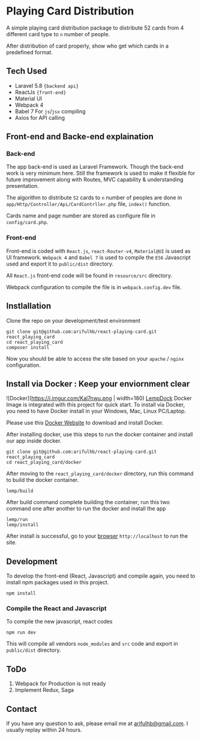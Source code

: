 # Playing Card Distribution 
A simple playing card distribution package to distribute 52 cards from 4 different card type to `n`  number of people. 

After distribution of card properly, show who get which cards in a predefined format.

## Tech Used
- Laravel 5.8 `{backend api}`
- ReactJs `{front-end}`
- Material UI
- Webpack 4
- Babel 7 For `js`/`jsx` compiling
- Axios for API calling

## Front-end and Backe-end explaination
### Back-end
The app back-end is used as Laravel Framework. Though the back-end work is very minimum here. Still the framework is used to make it flexible for future improvement along with Routes, MVC capability & understanding presentation.

The algorithm to distribute `52` cards to `n` number of peoples are done in `app/Http/Controller/Api/CardContrller.php` file, `index()` function.

Cards name and page number are stored as configure file in `config/card.php`.

### Front-end
Front-end is coded with `React.js`, `react-Router-v4`, `Material@UI` is used as UI framework. `Webpack 4` and `Babel 7` is used to compile the `ES6` Javascript used and export it to `public/dist` directory.

All `React.js` front-end code will be found in `resource/src` directory.

Webpack configuration to compile the file is in `webpack.config.dev` file.


## Instlallation
Clone the repo on your development/test environment

```
git clone git@github.com:arifulhb/react-playing-card.git react_playing_card
cd react_playing_card
composer install
```

Now you should be able to access the site based on your `apache` / `nginx` configuration.

## Install via Docker : Keep your enviornment clear
![Docker](https://i.imgur.com/Kal7nwu.png | width=180)
[LempDock](https://github.com/arifulhb/lempdock) Docker Image is integrated with this project for quick start. To install via Docker, you need to have Docker install in your Windows, Mac, Linux PC/Laptop. 


Please use this [Docker Website](https://www.docker.com/products/docker-desktop) to download and install Docker.

After installing docker, use this steps to run the docker container and install our app inside docker. 


```
git clone git@github.com:arifulhb/react-playing-card.git react_playing_card
cd react_playing_card/docker
```
After moving to the `react_playing_card/docker` directory, run this command to build the docker container.
```
lemp/build
```
After build command complete building the container, run this two command one after another to run the docker and install the app
```
lemp/run
lemp/install
```
After install is successful, go to your [browser](http://localhost) `http://localhost` to run the site.

## Development
To develop the front-end (React, Javascript) and compile again, you need to install npm packages used in this project.

```
npm install
```
### Compile the React and Javascript
To compile the new javascript, react codes
```
npm run dev
```
This will compile all vendors `node_modules` and `src` code and export in `public/dist` directory.


## ToDo
1. Webpack for Production is not ready
2. Implement Redux, Saga 
## Contact
If you have any question to ask, please email me at [arifulhb@gmail.com](mailto:arifulhb@gmail.com). 
I usually replay within 24 hours.
